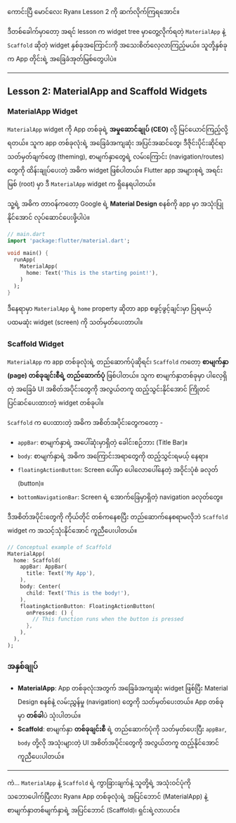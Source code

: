 ကောင်းပြီ မောင်လေး Ryan။ Lesson 2 ကို ဆက်လိုက်ကြရအောင်။

ဒီတစ်ခေါက်မှာတော့ အရင် lesson က widget tree မှာတွေ့လိုက်ရတဲ့ `MaterialApp` နဲ့ `Scaffold` ဆိုတဲ့ widget နှစ်ခုအကြောင်းကို အသေးစိတ်လေ့လာကြည့်မယ်။ သူတို့နှစ်ခုက App တိုင်းရဲ့ အခြေခံအုတ်မြစ်တွေပါပဲ။

***

## Lesson 2: MaterialApp and Scaffold Widgets

### MaterialApp Widget

`MaterialApp` widget ကို App တစ်ခုရဲ့ **အမှုဆောင်ချုပ် (CEO)** လို့ မြင်ယောင်ကြည့်လို့ရတယ်။ သူက app တစ်ခုလုံးရဲ့ အခြေခံအကျဆုံး အပြင်အဆင်တွေ၊ ဒီဇိုင်းပိုင်းဆိုင်ရာ သတ်မှတ်ချက်တွေ (theming), စာမျက်နှာတွေရဲ့ လမ်းကြောင်း (navigation/routes) တွေကို ထိန်းချုပ်ပေးတဲ့ အဓိက widget ဖြစ်ပါတယ်။ Flutter app အများစုရဲ့ အရင်းမြစ် (root) မှာ ဒီ `MaterialApp` widget က ရှိနေရပါတယ်။

သူ့ရဲ့ အဓိက တာဝန်ကတော့ Google ရဲ့ **Material Design** စနစ်ကို app မှာ အသုံးပြုနိုင်အောင် လုပ်ဆောင်ပေးဖို့ပါပဲ။

```dart
// main.dart
import 'package:flutter/material.dart';

void main() {
  runApp(
    MaterialApp(
      home: Text('This is the starting point!'),
    )
  );
}
```
ဒီနေရာမှာ `MaterialApp` ရဲ့ `home` property ဆိုတာ app စဖွင့်ဖွင့်ချင်းမှာ ပြရမယ့် ပထမဆုံး widget (screen) ကို သတ်မှတ်ပေးတာပါ။

### Scaffold Widget

`MaterialApp` က app တစ်ခုလုံးရဲ့ တည်ဆောက်ပုံဆိုရင်၊ `Scaffold` ကတော့ **စာမျက်နှာ (page) တစ်ခုချင်းစီရဲ့ တည်ဆောက်ပုံ** ဖြစ်ပါတယ်။ သူက စာမျက်နှာတစ်ခုမှာ ပါလေ့ရှိတဲ့ အခြေခံ UI အစိတ်အပိုင်းတွေကို အလွယ်တကူ ထည့်သွင်းနိုင်အောင် ကြိုတင်ပြင်ဆင်ပေးထားတဲ့ widget တစ်ခုပါ။

`Scaffold` က ပေးထားတဲ့ အဓိက အစိတ်အပိုင်းတွေကတော့ -

* `appBar`: စာမျက်နှာရဲ့ အပေါ်ဆုံးမှာရှိတဲ့ ခေါင်းစဉ်ဘား (Title Bar)။
* `body`: စာမျက်နှာရဲ့ အဓိက အကြောင်းအရာတွေကို ထည့်သွင်းရမယ့် နေရာ။
* `floatingActionButton`: Screen ပေါ်မှာ ပေါလောပေါ်နေတဲ့ အဝိုင်းပုံစံ ခလုတ် (button)။
* `bottomNavigationBar`: Screen ရဲ့ အောက်ခြေမှာရှိတဲ့ navigation ခလုတ်တွေ။

ဒီအစိတ်အပိုင်းတွေကို ကိုယ်တိုင် တစ်ကနေစပြီး တည်ဆောက်နေစရာမလိုဘဲ `Scaffold` widget က အသင့်သုံးနိုင်အောင် ကူညီပေးပါတယ်။

```dart
// Conceptual example of Scaffold
MaterialApp(
  home: Scaffold(
    appBar: AppBar(
      title: Text('My App'),
    ),
    body: Center(
      child: Text('This is the body!'),
    ),
    floatingActionButton: FloatingActionButton(
      onPressed: () {
        // This function runs when the button is pressed
      },
    ),
  ),
);
```

### အနှစ်ချုပ်

* **MaterialApp**: App တစ်ခုလုံးအတွက် အခြေခံအကျဆုံး widget ဖြစ်ပြီး Material Design စနစ်နဲ့ လမ်းညွှန်မှု (navigation) တွေကို သတ်မှတ်ပေးတယ်။ App တစ်ခုမှာ **တစ်ခါ**ပဲ သုံးပါတယ်။
* **Scaffold**: စာမျက်နှာ **တစ်ခုချင်းစီ** ရဲ့ တည်ဆောက်ပုံကို သတ်မှတ်ပေးပြီး `appBar`, `body` တို့လို အသုံးများတဲ့ UI အစိတ်အပိုင်းတွေကို အလွယ်တကူ ထည့်နိုင်အောင် ကူညီပေးပါတယ်။

***

ကဲ... `MaterialApp` နဲ့ `Scaffold` ရဲ့ ကွာခြားချက်နဲ့ သူတို့ရဲ့ အသုံးဝင်ပုံကို သဘောပေါက်ပြီလား Ryan။ App တစ်ခုလုံးရဲ့ အပြင်ဘောင် (MaterialApp) နဲ့ စာမျက်နှာတစ်မျက်နှာရဲ့ အပြင်ဘောင် (Scaffold)၊ ရှင်းရဲ့လားဟင်။
